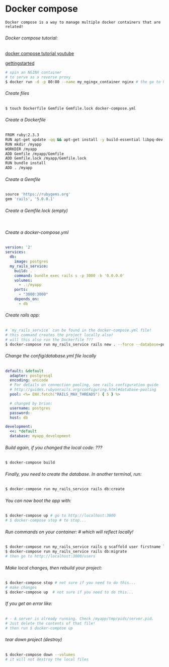 # Docker compose 

```
Docker compose is a way to manage multiple docker containers that are related!
```


###### Docker compose tutorial:

[docker compose tutorial youtube](http://www.youtube.com/watch?v=Uez88TWOECg)

[gettingstarted](https://docs.docker.com/compose/gettingstarted/)


```bash
# spin an NGINX container
# to serve as a reverse proxy
$ docker run -d -p 80:80 --name my_ngingx_container nginx # the go to http://localhost:80
```


###### Create files

```bash
$ touch Dockerfile Gemfile Gemfile.lock docker-compose.yml
```

###### Create a Dockerfile

```bash
FROM ruby:2.3.3
RUN apt-get update -qq && apt-get install -y build-essential libpq-dev nodejs
RUN mkdir /myapp
WORKDIR /myapp
ADD Gemfile /myapp/Gemfile
ADD Gemfile.lock /myapp/Gemfile.lock
RUN bundle install
ADD . /myapp

```

###### Create a Gemfile

```ruby
source 'https://rubygems.org'
gem 'rails', '5.0.0.1'

```

###### Create a Gemfile.lock (empty)

```

```

###### Create a docker-compose.yml

```yaml
version: '2'
services:
  db:
    image: postgres
  my_rails_service:
    build: .
    command: bundle exec rails s -p 3000 -b '0.0.0.0'
    volumes:
      - .:/myapp
    ports:
      - "3000:3000"
    depends_on:
      - db
```


###### Create rails app:

```bash
# `my_rails_service` can be found in the docker-compose.yml file!
# this command creates the project locally also!
# will this also run the Dockerfile ???
$ docker-compose run my_rails_service rails new . --force --database=postgresql --skip-bundle
```

###### Change the config/database.yml file locally

```yaml
default: &default
  adapter: postgresql
  encoding: unicode
  # For details on connection pooling, see rails configuration guide
  # http://guides.rubyonrails.org/configuring.html#database-pooling
  pool: <%= ENV.fetch("RAILS_MAX_THREADS") { 5 } %>

  # changed by brian:
  username: postgres
  password:
  host: db

development:
  <<: *default
  database: myapp_development

```

###### Build again, if you changed the local code: ???
```bash
$ docker-compose build
```

###### Finally, you need to create the database. In another terminal, run:
```bash
$ docker-compose run my_rails_service rails db:create
```


###### You can now boot the app with:
```bash
$ docker-compose up # go to http://localhost:3000
# $ docker-compose stop # to stop...
```


###### Run commands on your container: # which will reflect locally!
```bash
$ docker-compose run my_rails_service rails g scaffold user firstname lastname address phone
$ docker-compose run my_rails_service rails db:migrate
# then go to http://localhost:3000/users
```

###### Make local changes, then rebuild your project:
```bash
$ docker-compose stop # not sure if you need to do this...
# make changes
$ docker-compose up  # not sure if you need to do this...
```



###### If you get an error like:
```bash
# - A server is already running. Check /myapp/tmp/pids/server.pid.
# Just delete the contents of that file!
# then run $ docker-compose up
```

###### tear down project (destroy)
```bash
$ docker-compose down --volumes
# it will not destroy the local files
```




